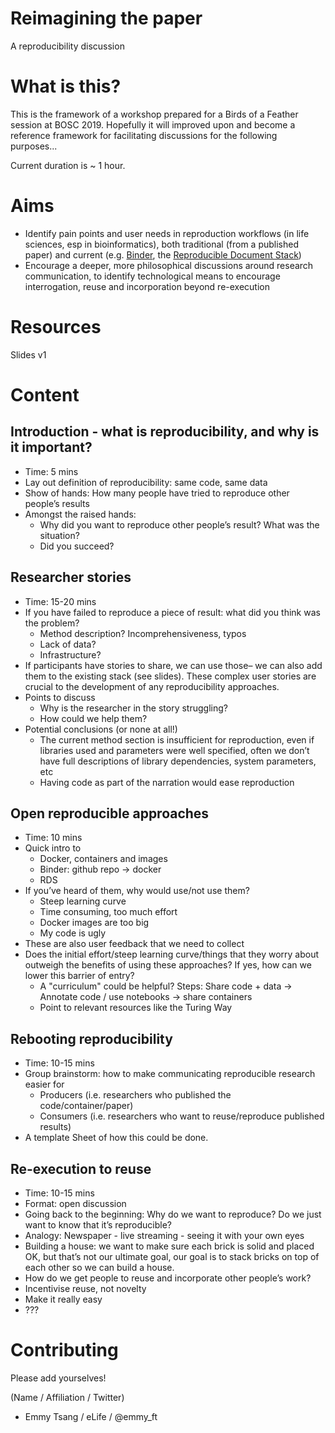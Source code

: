 # Reimagining the paper
A reproducibility discussion

# What is this?
This is the framework of a workshop prepared for a Birds of a Feather session at BOSC 2019. Hopefully it will improved upon and become a reference framework for facilitating discussions for the following purposes...

Current duration is ~ 1 hour.

# Aims
* Identify pain points and user needs in reproduction workflows (in life sciences, esp in bioinformatics), both traditional (from a published paper) and current (e.g. [Binder](mybinder.org), the [Reproducible Document Stack](www.elifesci.org/reprodoc))
* Encourage a deeper, more philosophical discussions around research communication, to identify technological means to encourage interrogation, reuse and incorporation beyond re-execution

# Resources
Slides v1

# Content
## Introduction - what is reproducibility, and why is it important?
* Time: 5 mins
* Lay out definition of reproducibility: same code, same data
* Show of hands: How many people have tried to reproduce other people’s results
* Amongst the raised hands: 
   * Why did you want to reproduce other people’s result? What was the situation?
   * Did you succeed?

## Researcher stories
* Time: 15-20 mins
* If you have failed to reproduce a piece of result: what did you think was the problem? 
   * Method description? Incomprehensiveness, typos
   * Lack of data?
   * Infrastructure?
* If participants have stories to share, we can use those– we can also add them to the existing stack (see slides). These complex user stories are crucial to the development of any reproducibility approaches. 
* Points to discuss
   * Why is the researcher in the story struggling?
   * How could we help them?
* Potential conclusions (or none at all!)
   * The current method section is insufficient for reproduction, even if libraries used and parameters were well specified, often we don’t have full descriptions of library dependencies, system parameters, etc
   * Having code as part of the narration would ease reproduction
   
## Open reproducible approaches
* Time: 10 mins
* Quick intro to 
   * Docker, containers and images
   * Binder: github repo -> docker
   * RDS
* If you’ve heard of them, why would use/not use them? 
   * Steep learning curve
   * Time consuming, too much effort
   * Docker images are too big
   * My code is ugly
* These are also user feedback that we need to collect
* Does the initial effort/steep learning curve/things that they worry about outweigh the benefits of using these approaches? If yes, how can we lower this barrier of entry?
   * A "curriculum" could be helpful? Steps: Share code + data -> Annotate code / use notebooks -> share containers
   * Point to relevant resources like the Turing Way

## Rebooting reproducibility
* Time: 10-15 mins
* Group brainstorm: how to make communicating reproducible research easier for
  * Producers (i.e. researchers who published the code/container/paper)
  * Consumers (i.e. researchers who want to reuse/reproduce published results)
* A template Sheet of how this could be done.

## Re-execution to reuse
* Time: 10-15 mins
* Format: open discussion
* Going back to the beginning: Why do we want to reproduce? Do we just want to know that it’s reproducible? 
* Analogy: Newspaper - live streaming - seeing it with your own eyes
* Building a house: we want to make sure each brick is solid and placed OK, but that’s not our ultimate goal, our goal is to stack bricks on top of each other so we can build a house. 
* How do we get people to reuse and incorporate other people’s work?
* Incentivise reuse, not novelty
* Make it really easy
* ???


# Contributing
Please add yourselves!

(Name / Affiliation / Twitter)
* Emmy Tsang / eLife / @emmy_ft

